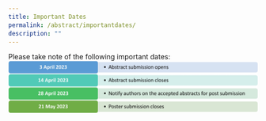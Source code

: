 ```yaml
---
title: Important Dates
permalink: /abstract/importantdates/
description: ""
---
```

Please take note of the following important dates:
![](/images/ermcs-website-important-dates.jpg)